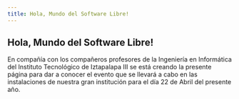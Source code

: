 ```yaml
---
title: Hola, Mundo del Software Libre!
---
```

## Hola, Mundo del Software Libre!

En compañía con los compañeros profesores de la Ingeniería en Informática del Instituto Tecnológico de Iztapalapa III se está creando la presente página para dar a conocer el evento que se llevará a cabo en las instalaciones de nuestra gran institución para el día 22 de Abril del presente año.